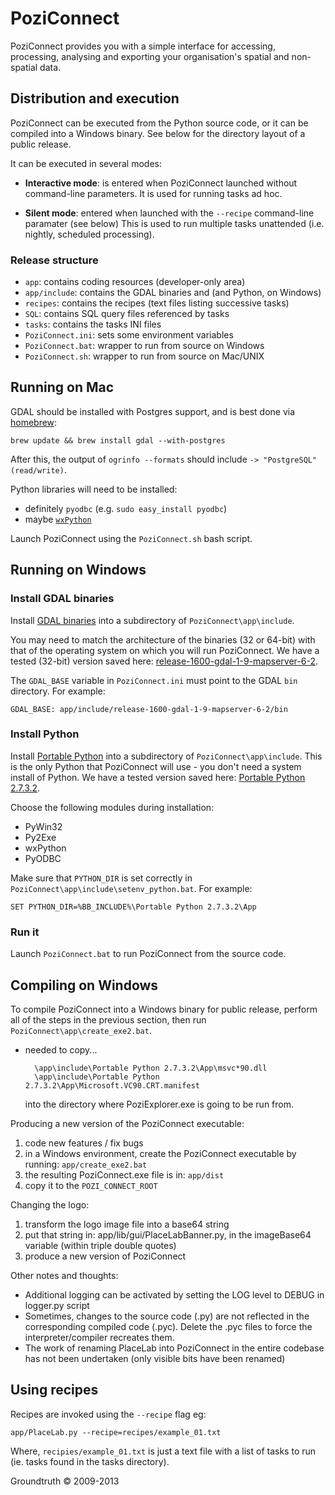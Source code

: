 # PoziConnect

PoziConnect provides you with a simple interface for accessing, processing,
analysing and exporting your organisation's spatial and non-spatial data.


## Distribution and execution

PoziConnect can be executed from the Python source code, or it can be compiled
into a Windows binary. See below for the directory layout of a public release.

It can be executed in several modes:

* __Interactive mode__:
  is entered when PoziConnect launched without command-line parameters. It is
  used for running tasks ad hoc.
    
* __Silent mode__:
  entered when launched with the `--recipe` command-line paramater (see below)
  This is used to run multiple tasks unattended (i.e. nightly,
  scheduled processing).

### Release structure

- `app`: contains coding resources (developer-only area)
- `app/include`: contains the GDAL binaries and (and Python, on Windows)
- `recipes`: contains the recipes (text files listing successive tasks)
- `SQL`: contains SQL query files referenced by tasks
- `tasks`: contains the tasks INI files
- `PoziConnect.ini`: sets some environment variables
- `PoziConnect.bat`: wrapper to run from source on Windows
- `PoziConnect.sh`: wrapper to run from source on Mac/UNIX


## Running on Mac

GDAL should be installed with Postgres support, and is best done via
[homebrew](https://github.com/mxcl/homebrew):

    brew update && brew install gdal --with-postgres

After this, the output of `ogrinfo --formats` should include
`-> "PostgreSQL" (read/write)`.

Python libraries will need to be installed:

* definitely `pyodbc` (e.g. `sudo easy_install pyodbc`)
* maybe [`wxPython`](http://stackoverflow.com/questions/9205317/how-do-i-install-wxpython-on-mac-os-x)

Launch PoziConnect using the `PoziConnect.sh` bash script.


## Running on Windows

### Install GDAL binaries

Install [GDAL binaries](http://www.gisinternals.com/sdk/) into a subdirectory of
`PoziConnect\app\include`.

You may need to match the architecture of the binaries (32 or 64-bit) with that
of the operating system on which you will run PoziConnect. We have a tested
(32-bit) version saved here:
[release-1600-gdal-1-9-mapserver-6-2](https://s3.amazonaws.com/poziconnect/release-1600-gdal-1-9-mapserver-6-2.zip).

The `GDAL_BASE` variable in `PoziConnect.ini` must point to the GDAL `bin`
directory. For example:

    GDAL_BASE: app/include/release-1600-gdal-1-9-mapserver-6-2/bin

### Install Python

Install [Portable Python](http://www.portablepython.com/wiki/Download) into a
subdirectory of `PoziConnect\app\include`. This is the only Python that
PoziConnect will use - you don't need a system install of Python. We have a
tested version saved here:
[Portable Python 2.7.3.2](https://s3.amazonaws.com/poziconnect/PortablePython_2.7.3.2.exe).

Choose the following modules during installation:

* PyWin32
* Py2Exe
* wxPython
* PyODBC

Make sure that `PYTHON_DIR` is set correctly in
`PoziConnect\app\include\setenv_python.bat`. For example:

    SET PYTHON_DIR=%BB_INCLUDE%\Portable Python 2.7.3.2\App

### Run it

Launch `PoziConnect.bat` to run PoziConnect from the source code.


## Compiling on Windows

To compile PoziConnect into a Windows binary for public release, perform all of
the steps in the previous section, then run `PoziConnect\app\create_exe2.bat`.




* needed to copy...

        \app\include\Portable Python 2.7.3.2\App\msvc*90.dll
        \app\include\Portable Python 2.7.3.2\App\Microsoft.VC90.CRT.manifest

  into the directory where PoziExplorer.exe is going to be run from.






Producing a new version of the PoziConnect executable:

1.  code new features / fix bugs
2.  in a Windows environment, create the PoziConnect executable by running: `app/create_exe2.bat`
3.  the resulting PoziConnect.exe file is in: `app/dist`
4.  copy it to the `POZI_CONNECT_ROOT`

Changing the logo:

1.  transform the logo image file into a base64 string
2.  put that string in: app/lib/gui/PlaceLabBanner.py, in the imageBase64 variable (within triple double quotes)
3.  produce a new version of PoziConnect

Other notes and thoughts:

* Additional logging can be activated by setting the LOG level to DEBUG in logger.py script
* Sometimes, changes to the source code (.py) are not reflected in the corresponding compiled code (.pyc). Delete the .pyc files to force the interpreter/compiler recreates them.
* The work of renaming PlaceLab into PoziConnect in the entire codebase has not been undertaken (only visible bits have been renamed)


## Using recipes

Recipes are invoked using the `--recipe` flag eg:

    app/PlaceLab.py --recipe=recipes/example_01.txt

Where, `recipies/example_01.txt` is just a text file with a list of tasks
to run (ie. tasks found in the tasks directory).



Groundtruth &copy; 2009-2013
